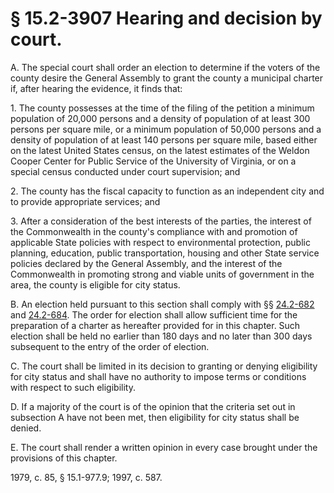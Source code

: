 # § 15.2-3907 Hearing and decision by court.

<p>A. The special court shall order an election to determine if the voters of the county desire the General Assembly to grant the county a municipal charter if, after hearing the evidence, it finds that:</p><p>1. The county possesses at the time of the filing of the petition a minimum population of 20,000 persons and a density of population of at least 300 persons per square mile, or a minimum population of 50,000 persons and a density of population of at least 140 persons per square mile, based either on the latest United States census, on the latest estimates of the Weldon Cooper Center for Public Service of the University of Virginia, or on a special census conducted under court supervision; and</p><p>2. The county has the fiscal capacity to function as an independent city and to provide appropriate services; and</p><p>3. After a consideration of the best interests of the parties, the interest of the Commonwealth in the county's compliance with and promotion of applicable State policies with respect to environmental protection, public planning, education, public transportation, housing and other State service policies declared by the General Assembly, and the interest of the Commonwealth in promoting strong and viable units of government in the area, the county is eligible for city status.</p><p>B. An election held pursuant to this section shall comply with §§ <a href='http://law.lis.virginia.gov/vacode/24.2-682/'>24.2-682</a> and <a href='http://law.lis.virginia.gov/vacode/24.2-684/'>24.2-684</a>. The order for election shall allow sufficient time for the preparation of a charter as hereafter provided for in this chapter. Such election shall be held no earlier than 180 days and no later than 300 days subsequent to the entry of the order of election.</p><p>C. The court shall be limited in its decision to granting or denying eligibility for city status and shall have no authority to impose terms or conditions with respect to such eligibility.</p><p>D. If a majority of the court is of the opinion that the criteria set out in subsection A have not been met, then eligibility for city status shall be denied.</p><p>E. The court shall render a written opinion in every case brought under the provisions of this chapter.</p><p>1979, c. 85, § 15.1-977.9; 1997, c. 587.</p>